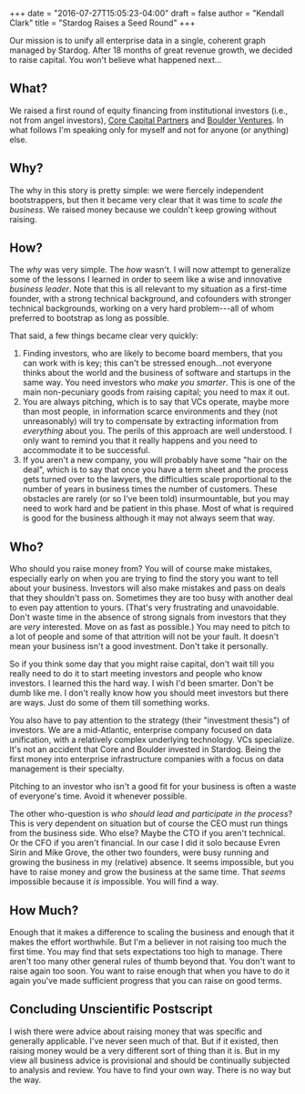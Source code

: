 +++
date = "2016-07-27T15:05:23-04:00"
draft =  false
author = "Kendall Clark"
title = "Stardog Raises a Seed Round"
+++

Our mission is to unify all enterprise data in a single, coherent graph managed
by Stardog. After 18 months of great revenue growth, we decided to raise
capital. You won't believe what happened next... <!--more-->

## What?

We raised a first round of equity financing from institutional investors (i.e.,
not from angel investors), [Core Capital Partners](http://core-capital.com) and
[Boulder Ventures](http://boulderventures.com). In what follows I'm speaking
only for myself and not for anyone (or anything) else.

## Why?

The why in this story is pretty simple: we were fiercely independent
bootstrappers, but then it became very clear that it was time to *scale the
business*. We raised money because we couldn't keep growing without raising.

## How?

The *why* was very simple. The *how* wasn't. I will now attempt to generalize
some of the lessons I learned in order to seem like a wise and innovative
*business leader*. Note that this is all relevant to my situation as a
first-time founder, with a strong technical background, and cofounders with
stronger technical backgrounds, working on a very hard problem---all of whom
preferred to bootstrap as long as possible.

That said, a few things became clear very quickly:

1. Finding investors, who are likely to become board members, that you can work
   with is key; this can't be stressed enough...not everyone thinks about the
   world and the business of software and startups in the same way. You need
   investors who *make you smarter*. This is one of the main non-pecuniary goods
   from raising capital; you need to max it out.
1. You are always pitching, which is to say that VCs operate, maybe more than
   most people, in information scarce environments and they (not unreasonably)
   will try to compensate by extracting information from *everything* about you.
   The perils of this approach are well understood. I only want to remind you
   that it really happens and you need to accommodate it to be successful.
1. If you aren't a new company, you will probably have some "hair on the deal",
   which is to say that once you have a term sheet and the process gets turned
   over to the lawyers, the difficulties scale proportional to the number of
   years in business times the number of customers. These obstacles are rarely
   (or so I've been told) insurmountable, but you may need to work hard and be
   patient in this phase. Most of what is required is good for the business
   although it may not always seem that way.
   
## Who?

Who should you raise money from? You will of course make mistakes, especially
early on when you are trying to find the story you want to tell about your
business. Investors will also make mistakes and pass on deals that they
shouldn't pass on. Sometimes they are too busy with another deal to even pay
attention to yours. (That's very frustrating and unavoidable. Don't waste time
in the absence of strong signals from investors that they are *very* interested.
Move on as fast as possible.) You may need to pitch to a lot of people and some
of that attrition will not be your fault. It doesn't mean your business isn't a
good investment. Don't take it personally.

So if you think some day that you might raise capital, don't wait till you
really need to do it to start meeting investors and people who know investors. I
learned this the hard way. I wish I'd been smarter. Don't be dumb like me. I
don't really know how you should meet investors but there are ways. Just do some
of them till something works.

You also have to pay attention to the strategy (their "investment thesis") of
investors. We are a mid-Atlantic, enterprise company focused on data
unification, with a relatively complex underlying technology. VCs specialize.
It's not an accident that Core and Boulder invested in Stardog. Being the first
money into enterprise infrastructure companies with a focus on data management
is their specialty.

Pitching to an investor who isn't a good fit for your business is often a waste
of everyone's time. Avoid it whenever possible.

The other who-question is *who should lead and participate in the process*? This
is very dependent on situation but of course the CEO must run things from the
business side. Who else? Maybe the CTO if you aren't technical. Or the CFO if
you aren't financial. In our case I did it solo because Evren Sirin and Mike
Grove, the other two founders, were busy running and growing the business in my
(relative) absence. It seems impossible, but you have to raise money and grow
the business at the same time. That *seems* impossible because it *is*
impossible. You will find a way.

## How Much? 

Enough that it makes a difference to scaling the business and enough that it
makes the effort worthwhile. But I'm a believer in not raising too much the
first time. You may find that sets expectations too high
to manage. There aren't too many other general rules of thumb beyond that. You
don't want to raise again too soon. You want to raise enough that when you have
to do it again you've made sufficient progress that you can raise on good terms.

## Concluding Unscientific Postscript

I wish there were advice about raising money that was specific and generally
applicable. I've never seen much of that. But if it existed, then raising money
would be a very different sort of thing than it is. But in my view all business
advice is provisional and should be continually subjected to analysis and
review. You have to find your own way. There is no way but the way.

